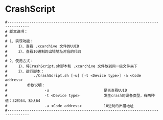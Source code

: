 # CrashScript

    #--------------------------------------------------------------------------------
    # 脚本说明：
    #
    # 1、实现功能：
    #     1）、查看 .xcarchive 文件的UUID
    #     2）、查看10进制的出错地址对应的代码
    #
    # 2、使用方式：
    #     1）、将CrashScript.sh脚本和 .xcarchive 文件放到同一级文件夹下
    #     2）、运行脚本：
    #            ./CrashScript.sh [-u] [-t <Device type>] -a <Code address> 
    #         参数说明：
    #                 -u 				         是否查看UUID
    #                 -t <Device type>			 发生crash的设备类型，有两种值：32和64，默认64
    #                 -a <Code address>	         10进制的出错地址
    #--------------------------------------------------------------------------------
